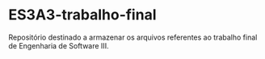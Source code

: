 # ES3A3-trabalho-final
Repositório destinado a armazenar os arquivos referentes ao trabalho final de Engenharia de Software III.
